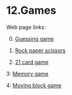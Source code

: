 # 12.Games


Web page links: 

0. [Guessing game](playful-dasik-eb4e20.netlify.app)

1. [Rock paper scissors](jolly-marshmallow-a8740f.netlify.app)
2. [21 card game](kiliancardgame.netlify.app)

3: [Memory game](memorygamekilian.netlify.app)

4: [Moving block game](https://blockilian.netlify.app)
